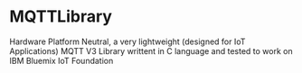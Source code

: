 # MQTTLibrary
Hardware Platform Neutral, a very lightweight (designed for IoT Applications) MQTT V3 Library writtent in C language and tested to work on IBM Bluemix IoT Foundation
